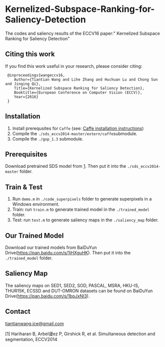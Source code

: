 # Kernelized-Subspace-Ranking-for-Saliency-Detection
The codes and saliency results of the ECCV16 paper:" Kernelized Subspace Ranking for Saliency Detection"
## Citing this work
If you find this work useful in your research, please consider citing:

     @inproceedings{wangeccv16,
        Author={Tiantian Wang and Lihe Zhang and Huchuan Lu and Chong Sun and Jinqing Qi},
        Title={Kernelized Subspace Ranking for Saliency Detection},
        Booktitle={European Conference on Computer Vision (ECCV)},
        Year={2016}
     }

## Installation
1. Install prerequsites for `Caffe` (see: [Caffe installation instructions](http://caffe.berkeleyvision.org/installation.html))
2. Compile the `./sds_eccv2014-master/extern/caffe`submodule.
3. Compile the `./gop_1.3` submodule.

## Prerequisites
Download pretrained SDS model from [1](https://www2.eecs.berkeley.edu/Research/Projects/CS/vision/shape/sds/). Then put it into the `./sds_eccv2014-master` folder.

## Train & Test
1. Run `demo.m` in `./code_superpixels` folder to generate superpixels in a Windows environment.
2. Train: run `train.m` to generate trained model in the `./trained_model` folder.
3. Test: run `test.m` to generate saliency maps in the `./saliency_map` folder. 

## Our Trained Model
Download our trained models from BaiDuYun Drive(https://pan.baidu.com/s/1jHXguHK). Then put it into the `./trained_model` folder.


## Saliency Map
The saliency maps on SED1, SED2, SOD, PASCAL, MSRA, HKU-IS, THUR15K, ECSSD and DUT-OMRON datasets can be found on BaiDuYun Drive(https://pan.baidu.com/s/1bpJxNI3).

## Contact
tiantianwang.ice@gmail.com

[1] Hariharan B, Arbel谩ez P, Girshick R, et al. Simultaneous detection and segmentation, ECCV2014


